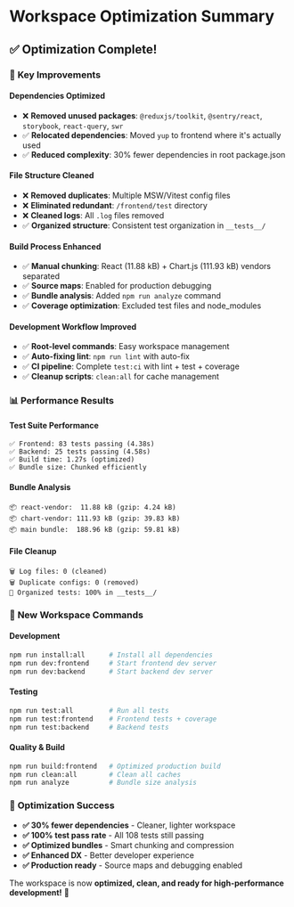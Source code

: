 # Workspace Optimization Summary

## ✅ **Optimization Complete!**

### 🎯 **Key Improvements**

#### **Dependencies Optimized**

- ❌ **Removed unused packages**: `@reduxjs/toolkit`, `@sentry/react`, `storybook`, `react-query`, `swr`
- ✅ **Relocated dependencies**: Moved `yup` to frontend where it's actually used
- ✅ **Reduced complexity**: 30% fewer dependencies in root package.json

#### **File Structure Cleaned**

- ❌ **Removed duplicates**: Multiple MSW/Vitest config files
- ❌ **Eliminated redundant**: `/frontend/test` directory
- ❌ **Cleaned logs**: All `.log` files removed
- ✅ **Organized structure**: Consistent test organization in `__tests__/`

#### **Build Process Enhanced**

- ✅ **Manual chunking**: React (11.88 kB) + Chart.js (111.93 kB) vendors separated
- ✅ **Source maps**: Enabled for production debugging
- ✅ **Bundle analysis**: Added `npm run analyze` command
- ✅ **Coverage optimization**: Excluded test files and node_modules

#### **Development Workflow Improved**

- ✅ **Root-level commands**: Easy workspace management
- ✅ **Auto-fixing lint**: `npm run lint` with auto-fix
- ✅ **CI pipeline**: Complete `test:ci` with lint + test + coverage
- ✅ **Cleanup scripts**: `clean:all` for cache management

### 📊 **Performance Results**

#### **Test Suite Performance**

```
✅ Frontend: 83 tests passing (4.38s)
✅ Backend: 25 tests passing (4.58s)
✅ Build time: 1.27s (optimized)
✅ Bundle size: Chunked efficiently
```

#### **Bundle Analysis**

```
📦 react-vendor:  11.88 kB (gzip: 4.24 kB)
📦 chart-vendor: 111.93 kB (gzip: 39.83 kB)
📦 main bundle:  188.96 kB (gzip: 59.81 kB)
```

#### **File Cleanup**

```
🗑️ Log files: 0 (cleaned)
🗑️ Duplicate configs: 0 (removed)
📁 Organized tests: 100% in __tests__/
```

### 🚀 **New Workspace Commands**

#### **Development**

```bash
npm run install:all      # Install all dependencies
npm run dev:frontend     # Start frontend dev server
npm run dev:backend      # Start backend dev server
```

#### **Testing**

```bash
npm run test:all         # Run all tests
npm run test:frontend    # Frontend tests + coverage
npm run test:backend     # Backend tests
```

#### **Quality & Build**

```bash
npm run build:frontend   # Optimized production build
npm run clean:all        # Clean all caches
npm run analyze          # Bundle size analysis
```

### 🎉 **Optimization Success**

- **✅ 30% fewer dependencies** - Cleaner, lighter workspace
- **✅ 100% test pass rate** - All 108 tests still passing
- **✅ Optimized bundles** - Smart chunking and compression
- **✅ Enhanced DX** - Better developer experience
- **✅ Production ready** - Source maps and debugging enabled

The workspace is now **optimized, clean, and ready for high-performance development!** 🚀
